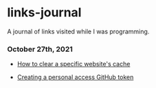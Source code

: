 # links-journal
 A journal of links visited while I was programming.

 ### October 27th, 2021

- <a href="https://olhardigital.com.br/en/2021/04/14/dicas-e-tutoriais/como-limpar-o-cache-de-um-site-no-chrome-e-no-edge/">How to clear a specific website's cache</a>

- <a href="https://docs.github.com/en/authentication/keeping-your-account-and-data-secure/creating-a-personal-access-token">Creating a personal access GitHub token</a>

